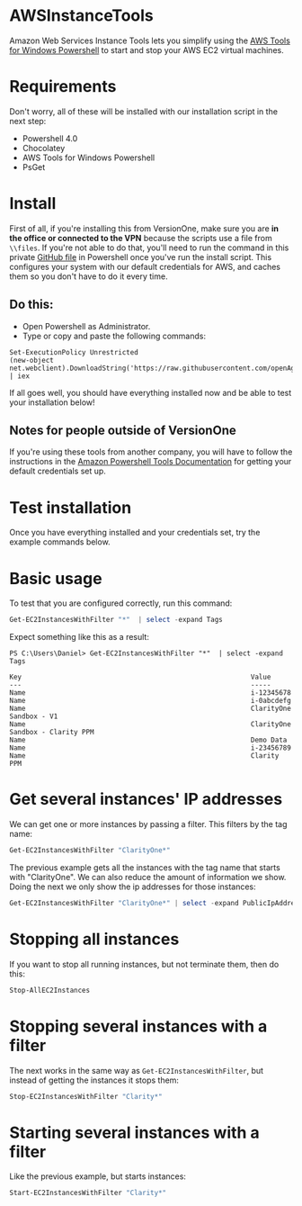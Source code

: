 # AWSInstanceTools

Amazon Web Services Instance Tools lets you simplify using the [AWS Tools for Windows Powershell](http://docs.aws.amazon.com/powershell/latest/userguide/pstools-getting-set-up.html) to start and stop your AWS EC2 virtual machines.

# Requirements

Don't worry, all of these will be installed with our installation script in the next step:

* Powershell 4.0
* Chocolatey
* AWS Tools for Windows Powershell
* PsGet

# Install

First of all, if you're installing this from VersionOne, make sure you are **in the office or connected to the VPN** because the scripts use a file from `\\files`. If you're not able to do that, you'll need to run the command in this private [GitHub file](https://github.com/versionone/ProviderCredentials/blob/master/AmazonWebServices/InitializeDefaultCreds.ps1) in Powershell once you've run the install script. This configures your system with our default credentials for AWS, and caches them so you don't have to do it every time.

## Do this:

* Open Powershell as Administrator.
* Type or copy and paste the following commands:
```
Set-ExecutionPolicy Unrestricted
(new-object net.webclient).DownloadString('https://raw.githubusercontent.com/openAgile/AWSInstanceTools/master/install.ps1') | iex
```
If all goes well, you should have everything installed now and be able to test your installation below!

## Notes for people outside of VersionOne

If you're using these tools from another company, you will have to follow the instructions in the [Amazon Powershell Tools Documentation](http://docs.aws.amazon.com/powershell/latest/userguide/pstools-getting-set-up.html) for getting your default credentials set up.

# Test installation

Once you have everything installed and your credentials set, try the example commands below.

# Basic usage

To test that you are configured correctly, run this command:

```powershell
Get-EC2InstancesWithFilter "*"  | select -expand Tags
```

Expect something like this as a result:

```
PS C:\Users\Daniel> Get-EC2InstancesWithFilter "*"  | select -expand Tags

Key                                                         Value
---                                                         -----
Name                                                        i-12345678
Name                                                        i-0abcdefg
Name                                                        ClarityOne Sandbox - V1
Name                                                        ClarityOne Sandbox - Clarity PPM
Name                                                        Demo Data
Name                                                        i-23456789
Name                                                        Clarity PPM
```


# Get several instances' IP addresses
We can get one or more instances by passing a filter. This filters by the tag name:

```powershell
Get-EC2InstancesWithFilter "ClarityOne*"
```

The previous example gets all the instances with the tag name that starts with "ClarityOne".
We can also reduce the amount of information we show. Doing the next we only show the ip addresses for those instances:

```powershell
Get-EC2InstancesWithFilter "ClarityOne*" | select -expand PublicIpAddress
```

# Stopping all instances
If you want to stop all running instances, but not terminate them, then do this:

```powershell
Stop-AllEC2Instances
```

# Stopping several instances with a filter
The next works in the same way as `Get-EC2InstancesWithFilter`, but instead of getting the instances it stops them:

```powershell
Stop-EC2InstancesWithFilter "Clarity*"
```

# Starting several instances with a filter 
Like the previous example, but starts instances:

```powershell
Start-EC2InstancesWithFilter "Clarity*"
```
